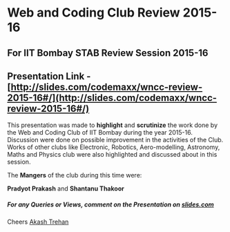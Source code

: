 # Web and Coding Club Review 2015-16

## For IIT Bombay STAB Review Session 2015-16

## Presentation Link - [http://slides.com/codemaxx/wncc-review-2015-16#/](http://slides.com/codemaxx/wncc-review-2015-16#/)

This presentation was made to **highlight** and **scrutinize** the work done by the Web and Coding Club of IIT Bombay during the year 2015-16. Discussion were done on possible improvement in the activities of the Club.<br/>
Works of other clubs like Electronic, Robotics, Aero-modelling, Astronomy, Maths and Physics club were also highlighted and discussed about in this session.

The **Mangers** of the club during this time were:

**Pradyot Prakash** and **Shantanu Thakoor**

#####  For any Queries or Views, comment on the Presentation on [slides.com](http://slides.com/codemaxx/wncc-review-2015-16#/)

Cheers
[Akash Trehan](https://github.com/CodeMaxx)